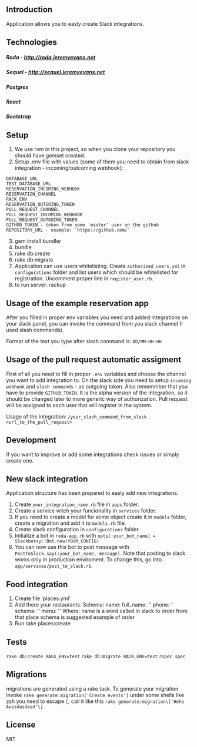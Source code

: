 ## Introduction

Application allows you to easly create Slack integrations.

## Technologies

##### Roda - http://roda.jeremyevans.net
##### Sequel - http://sequel.jeremyevans.net
##### Postgres
##### React
##### Bootstrap


## Setup

1. We use rvm in this project, so when you clone your repository you should have gemset created.
2. Setup .env file with values (some of them you need to obtain from slack integration - incoming/outcoming webhook):

  ```
DATABASE_URL
TEST_DATABASE_URL
RESERVATION_INCOMING_WEBHOOK
RESERVATION_CHANNEL
RACK_ENV
RESERVATION_OUTGOING_TOKEN
PULL_REQUEST_CHANNEL
PULL_REQUEST_INCOMING_WEBHOOK
PULL_REQUEST_OUTGOING_TOKEN
GITHUB_TOKEN - token from some 'master' user on the github
REPOSITORY_URL - example: `https://github.com/`
  ```
3. gem install bundler
4. bundle
5. rake db:create
6. rake db:migrate
7. Application can use users whitelisting. Create `authorized_users.yml` in `configurations` folder and list users which should be whitelisted for registration. Uncomment proper line in `register_user.rb`.
8. to run server: rackup

## Usage of the example reservation app
After you filled in proper env variables you need and added integrations on your slack panel, you can invoke the command from you slack channel (I used slash commands).

Format of the text you type after slash command is: `DD/MM-HH-HH`

## Usage of the pull request automatic assigment
First of all you need to fill in proper `.env` variables and choose the channel you want to add integration to. On the slack side you need to setup `incoming webhook` and `slash commands` - as outgoing token.
Also rememmber that you have to provide `GITHUB_TOKEN`. It is the alpha version of the integration, so it should be changed later to more generic way of authorization.
Pull request will be assigned to each user that will register in the system.

Usage of the integration: `/your_slash_command_from_slack <url_to_the_pull_request>`

## Development
If you want to improve or add some integrations check issues or simply create one.

## New slack integration
Application structure has been prepared to easly add new integrations.

1. Create `your_integration_name.rb` file in `apps` folder.
2. Create a service witch your funcionality in `services` folder.
3. If you need to create a model for some object create it in `models` folder, create a migration and add it to `models.rb` file.
4. Create slack configuration in `configurations` folder.
5. Initialize a bot in `roda-app.rb` with `opts[:your_bot_name] = Slackbotsy::Bot.new(YOUR_CONFIG)`
6. You can now use this bot to post message with `PostToSlack.say(:your_bot_name, message)`. Note that posting to slack works only in production enviroment. To change this, go into `app/services/post_to_slack.rb`.

## Food integration
1. Create file 'places.yml'
2. Add there your restaurants. Schema:
  name:
    full_name: ''
    phone: '
    schema: ''
    menu: ''
  Where:
    name is a word called in slack to order from that place
    schema is suggested example of order
3. Run rake places:create

## Tests
`rake db:create RACK_ENV=test`
`rake db:migrate RACK_ENV=test`
`rspec spec`

## Migrations

migrations are generated using a rake task. To generate your migration invoke
`rake generate:migration['Create events']`
under some shells like zsh you need to escape `[`, call it like this 
`rake generate:migration\['Hehe Axzsdasdasd'\]`
## License

MIT

